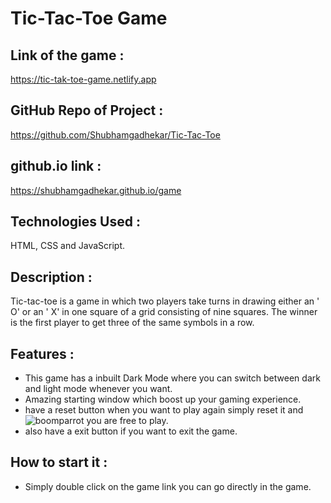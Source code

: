 # Tic-Tac-Toe Game

## Link of the game :
https://tic-tak-toe-game.netlify.app

## GitHub Repo of Project :
https://github.com/Shubhamgadhekar/Tic-Tac-Toe

## github.io link :
https://shubhamgadhekar.github.io/game

## Technologies Used : 
HTML, CSS and JavaScript.

## Description :
Tic-tac-toe is a game in which two players take turns in drawing either an ' O' or an ' X' in one square of a grid consisting of nine squares.
The winner is the first player to get three of the same symbols in a row.

## Features :
* This game has a inbuilt Dark Mode where you can switch between dark and light mode whenever you want.
* Amazing starting window which boost up your gaming experience.
* have a reset button when you want to play again simply reset it and ![boomparrot](https://user-images.githubusercontent.com/80172228/134662752-40cb6d94-4d1d-4f66-a38f-4af417228f68.gif) you are free to play.
* also have a exit button if you want to exit the game.

## How to start it :
* Simply double click on the game link you can go directly in the game.
